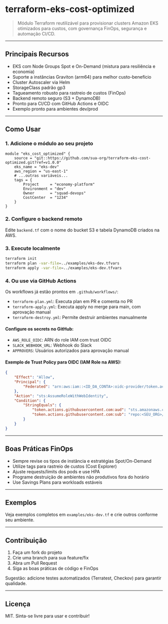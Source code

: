 
# terraform-eks-cost-optimized

> Módulo Terraform reutilizável para provisionar clusters Amazon EKS otimizados para custos, com governança FinOps, segurança e automação CI/CD.

---

## Principais Recursos
- EKS com Node Groups Spot e On-Demand (mistura para resiliência e economia)
- Suporte a instâncias Graviton (arm64) para melhor custo-benefício
- Cluster Autoscaler via Helm
- StorageClass padrão gp3
- Tagueamento robusto para rastreio de custos (FinOps)
- Backend remoto seguro (S3 + DynamoDB)
- Pronto para CI/CD com GitHub Actions e OIDC
- Exemplo pronto para ambientes dev/prod

---

## Como Usar

### 1. Adicione o módulo ao seu projeto

```hcl
module "eks_cost_optimized" {
	source = "git::https://github.com/sua-org/terraform-eks-cost-optimized.git?ref=v1.0.0"
	eks_name = "eks-dev"
	aws_region = "us-east-1"
	# ...outras variáveis...
	tags = {
		Project     = "economy-platform"
		Environment = "dev"
		Owner       = "squad-devops"
		CostCenter  = "1234"
	}
}
```

### 2. Configure o backend remoto

Edite `backend.tf` com o nome do bucket S3 e tabela DynamoDB criados na AWS.

### 3. Execute localmente

```sh
terraform init
terraform plan -var-file=../examples/eks-dev.tfvars
terraform apply -var-file=../examples/eks-dev.tfvars
```

### 4. Ou use via GitHub Actions

Os workflows já estão prontos em `.github/workflows/`:
- `terraform-plan.yml`: Executa plan em PR e comenta no PR
- `terraform-apply.yml`: Executa apply no merge para main, com aprovação manual
- `terraform-destroy.yml`: Permite destruir ambientes manualmente

#### Configure os secrets no GitHub:
- `AWS_ROLE_OIDC`: ARN do role IAM com trust OIDC
- `SLACK_WEBHOOK_URL`: Webhook do Slack
- `APPROVERS`: Usuários autorizados para aprovação manual

#### Exemplo de Trust Policy para OIDC (IAM Role na AWS):
```json
{
	"Effect": "Allow",
	"Principal": {
		"Federated": "arn:aws:iam::<ID_DA_CONTA>:oidc-provider/token.actions.githubusercontent.com"
	},
	"Action": "sts:AssumeRoleWithWebIdentity",
	"Condition": {
		"StringEquals": {
			"token.actions.githubusercontent.com:aud": "sts.amazonaws.com",
			"token.actions.githubusercontent.com:sub": "repo:<SEU_ORG>/<SEU_REPO>:ref:refs/heads/main"
		}
	}
}
```

---

## Boas Práticas FinOps
- Sempre revise os tipos de instância e estratégias Spot/On-Demand
- Utilize tags para rastreio de custos (Cost Explorer)
- Ajuste requests/limits dos pods e use HPA
- Programe destruição de ambientes não produtivos fora do horário
- Use Savings Plans para workloads estáveis

---

## Exemplos

Veja exemplos completos em `examples/eks-dev.tf` e crie outros conforme seu ambiente.

---

## Contribuição

1. Faça um fork do projeto
2. Crie uma branch para sua feature/fix
3. Abra um Pull Request
4. Siga as boas práticas de código e FinOps

Sugestão: adicione testes automatizados (Terratest, Checkov) para garantir qualidade.

---

## Licença

MIT. Sinta-se livre para usar e contribuir!
